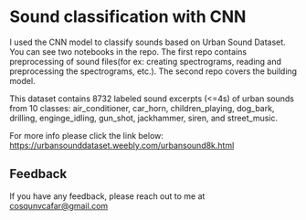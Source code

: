 
# Sound classification with CNN

I used the CNN model to classify sounds based on Urban Sound Dataset. 
You can see two notebooks in the repo. 
The first repo contains preprocessing of sound files(for ex: creating spectrograms, reading and preprocessing the spectrograms, etc.). 
The second repo covers the building model.

This dataset contains 8732 labeled sound excerpts (<=4s) of urban sounds from 10 classes:
air_conditioner, car_horn, children_playing, dog_bark, drilling, enginge_idling, gun_shot, jackhammer, siren, and street_music. 


For more info please click the link below:
https://urbansounddataset.weebly.com/urbansound8k.html




## Feedback

If you have any feedback, please reach out to me at cosqunvcafar@gmail.com

